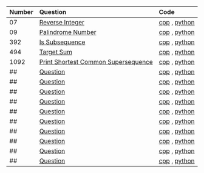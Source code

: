 | Number | Question                                                        | Code                                                                    |
| :----- | :-------------------------------------------------------------- | :---------------------------------------------------------------------- |
| 07     | [Reverse Integer]()                                             | [cpp](./07-reverse-integer.cpp) , [python](./07-reverse-integer.py)     |
| 09     | [Palindrome Number]()                                           | [cpp](./09-palindrome-number.cpp) , [python](./09-palindrome-number.py) |
| 392    | [Is Subsequence](https://leetcode.com/problems/is-subsequence/) | [cpp](./392-is-subsequence.cpp) , [python]()                            |
| 494    | [Target Sum]()                                                  | [cpp](./494-target-sum.cpp) , [python]()                                |
| 1092   | [Print Shortest Common Supersequence]()                         | [cpp](./1092-print-shortest-common-supersequence.cpp) , [python]()      |
| ##     | [Question]()                                                    | [cpp]() , [python]()                                                    |
| ##     | [Question]()                                                    | [cpp]() , [python]()                                                    |
| ##     | [Question]()                                                    | [cpp]() , [python]()                                                    |
| ##     | [Question]()                                                    | [cpp]() , [python]()                                                    |
| ##     | [Question]()                                                    | [cpp]() , [python]()                                                    |
| ##     | [Question]()                                                    | [cpp]() , [python]()                                                    |
| ##     | [Question]()                                                    | [cpp]() , [python]()                                                    |
| ##     | [Question]()                                                    | [cpp]() , [python]()                                                    |
| ##     | [Question]()                                                    | [cpp]() , [python]()                                                    |
| ##     | [Question]()                                                    | [cpp]() , [python]()                                                    |
